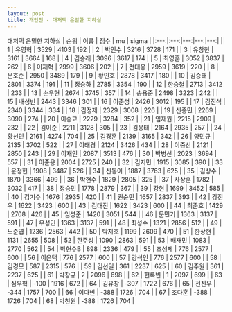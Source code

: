 ```yaml
---
layout: post
title: 개인전 - 대저택 은밀한 지하실
---
```


대저택 은밀한 지하실
| 순위 | 이름 | 점수 | mu | sigma |
|:---:|:---:|---:|---:|---:|
| 1 | 유영혁 | 3529 | 4103 | 192 |
| 2 | 박인수 | 3216 | 3728 | 171 |
| 3 | 유창현 | 3161 | 3664 | 168 |
| 4 | 김승래 | 3096 | 3617 | 174 |
| 5 | 최영훈 | 3052 | 3837 | 262 |
| 6 | 이재혁 | 2999 | 3606 | 202 |
| 7 | 전대웅 | 2959 | 3619 | 220 |
| 8 | 문호준 | 2950 | 3489 | 179 |
| 9 | 황인호 | 2878 | 3417 | 180 |
| 10 | 김승태 | 2801 | 3374 | 191 |
| 11 | 정승하 | 2785 | 3354 | 190 |
| 12 | 한승철 | 2713 | 3412 | 233 |
| 13 | 손우현 | 2674 | 3745 | 357 |
| 14 | 송용준 | 2498 | 3223 | 242 |
| 15 | 배성빈 | 2443 | 3346 | 301 |
| 16 | 이준성 | 2426 | 3012 | 195 |
| 17 | 김진석 | 2340 | 3344 | 334 |
| 18 | 김정제 | 2329 | 3008 | 226 |
| 19 | 신종민 | 2269 | 3090 | 274 |
| 20 | 이승교 | 2229 | 3284 | 352 |
| 21 | 임재원 | 2215 | 2909 | 232 |
| 22 | 김이준 | 2211 | 3128 | 305 |
| 23 | 김응태 | 2164 | 2935 | 257 |
| 24 | 황선민 | 2161 | 4274 | 704 |
| 25 | 김경훈 | 2139 | 3165 | 342 |
| 26 | 양민규 | 2135 | 3702 | 522 |
| 27 | 이태경 | 2124 | 3426 | 434 |
| 28 | 이중선 | 2121 | 2850 | 243 |
| 29 | 이재인 | 2087 | 3513 | 476 |
| 30 | 박병선 | 2023 | 3694 | 557 |
| 31 | 이준용 | 2004 | 2725 | 240 |
| 32 | 김지민 | 1915 | 3085 | 390 |
| 33 | 윤정현 | 1908 | 3487 | 526 |
| 34 | 신동이 | 1887 | 3763 | 625 |
| 35 | 김상수 | 1870 | 3366 | 499 |
| 36 | 박현수 | 1829 | 2805 | 325 |
| 37 | 사상훈 | 1782 | 3032 | 417 |
| 38 | 정승민 | 1778 | 2879 | 367 |
| 39 | 강현 | 1699 | 3452 | 585 |
| 40 | 김기수 | 1676 | 2935 | 420 |
| 41 | 권순민 | 1657 | 2837 | 393 |
| 42 | 강진우 | 1622 | 3423 | 600 |
| 43 | 김대진 | 1622 | 3423 | 600 |
| 44 | 최준호 | 1429 | 2708 | 426 |
| 45 | 임성준 | 1420 | 3051 | 544 |
| 46 | 문민기 | 1363 | 3137 | 591 |
| 47 | 우성민 | 1363 | 3137 | 591 |
| 48 | 최성수 | 1321 | 2856 | 512 |
| 49 | 노준엽 | 1236 | 2563 | 442 |
| 50 | 박지호 | 1199 | 2609 | 470 |
| 51 | 한상현 | 1131 | 2655 | 508 |
| 52 | 한주성 | 1090 | 2863 | 591 |
| 53 | 배재민 | 1083 | 2770 | 562 |
| 54 | 박현수B | 898 | 2336 | 479 |
| 55 | 조성제 | 776 | 2577 | 600 |
| 56 | 이은택 | 776 | 2577 | 600 |
| 57 | 강석인 | 776 | 2577 | 600 |
| 58 | 김경모 | 587 | 2315 | 576 |
| 59 | 김선일 | 361 | 2237 | 625 |
| 60 | 김주원 | 361 | 2237 | 625 |
| 61 | 박창규 | 2 | 2096 | 698 |
| 62 | 현록빈 | 1 | 2097 | 699 |
| 63 | 심우혁 | -100 | 1916 | 672 |
| 64 | 김유창 | -307 | 1722 | 676 |
| 65 | 전진우 | -344 | 1757 | 700 |
| 66 | 이다빈 | -388 | 1726 | 704 |
| 67 | 조다훈 | -388 | 1726 | 704 |
| 68 | 박천원 | -388 | 1726 | 704 |
